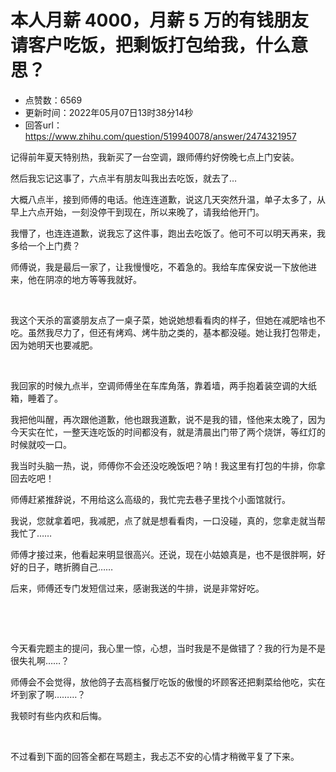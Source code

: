 # 本人月薪 4000，月薪 5 万的有钱朋友请客户吃饭，把剩饭打包给我，什么意思？
- 点赞数：6569
- 更新时间：2022年05月07日13时38分14秒
- 回答url：https://www.zhihu.com/question/519940078/answer/2474321957
<body>
 <p data-pid="mwcw9VHn">记得前年夏天特别热，我新买了一台空调，跟师傅约好傍晚七点上门安装。</p>
 <p data-pid="nrR-TLza">然后我忘记这事了，六点半有朋友叫我出去吃饭，就去了…</p>
 <p data-pid="KWxqIuXa">大概八点半，接到师傅的电话。他连连道歉，说这几天突然升温，单子太多了，从早上六点开始，一刻没停干到现在，所以来晚了，请我给他开门。</p>
 <p data-pid="qUuUYYXr">我懵了，也连连道歉，说我忘了这件事，跑出去吃饭了。他可不可以明天再来，我多给一个上门费？</p>
 <p data-pid="YjRzgKb6">师傅说，我是最后一家了，让我慢慢吃，不着急的。我给车库保安说一下放他进来，他在阴凉的地方等等我就好。</p>
 <p class="ztext-empty-paragraph"><br></p>
 <p data-pid="7OaRnzv0">我这个天杀的富婆朋友点了一桌子菜，她说她想看看肉的样子，但她在减肥啥也不吃。虽然我尽力了，但还有烤鸡、烤牛肋之类的，基本都没碰。她让我打包带走，因为她明天也要减肥。</p>
 <p class="ztext-empty-paragraph"><br></p>
 <p data-pid="oO-52cEd">我回家的时候九点半，空调师傅坐在车库角落，靠着墙，两手抱着装空调的大纸箱，睡着了。</p>
 <p data-pid="s522JcuQ">我把他叫醒，再次跟他道歉，他也跟我道歉，说不是我的错，怪他来太晚了，因为今天实在忙，一整天连吃饭的时间都没有，就是清晨出门带了两个烧饼，等红灯的时候就咬一口。</p>
 <p data-pid="-s6qUu-F">我当时头脑一热，说，师傅你不会还没吃晚饭吧？呐！我这里有打包的牛排，你拿回去吃吧！</p>
 <p data-pid="N38EY0a-">师傅赶紧推辞说，不用给这么高级的，我忙完去巷子里找个小面馆就行。</p>
 <p data-pid="fNl8X1N5">我说，您就拿着吧，我减肥，点了就是想看看肉，一口没碰，真的，您拿走就当帮我忙了……</p>
 <p data-pid="hVBpWlUf">师傅才接过来，他看起来明显很高兴。还说，现在小姑娘真是，也不是很胖啊，好好的日子，瞎折腾自己……</p>
 <p data-pid="cXFtoF7r">后来，师傅还专门发短信过来，感谢我送的牛排，说是非常好吃。</p>
 <p class="ztext-empty-paragraph"><br></p>
 <p class="ztext-empty-paragraph"><br></p>
 <p data-pid="8cj0DREt">今天看完题主的提问，我心里一惊，心想，当时我是不是做错了？我的行为是不是很失礼啊……？</p>
 <p data-pid="yM9mqiOR">师傅会不会觉得，放他鸽子去高档餐厅吃饭的傲慢的坏顾客还把剩菜给他吃，实在坏到家了啊………？</p>
 <p data-pid="B3c1kvRc">我顿时有些内疚和后悔。</p>
 <p class="ztext-empty-paragraph"><br></p>
 <p data-pid="Wwo-KqOY">不过看到下面的回答全都在骂题主，我忐忑不安的心情才稍微平复了下来。</p>
</body>